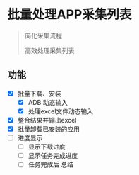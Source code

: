 



# 批量处理APP采集列表

> 简化采集流程
>
> 高效处理采集列表


## 功能

- [X] 批量下载、安装
  - [X] ADB 动态输入
  - [X] 处理excel文件动态输入
- [X] 整合结果并输出excel
- [X] 批量卸载已安装的应用
- [ ] 进度显示
  - [ ] 显示下载进度
  - [ ] 显示任务完成进度
  - [ ] 任务完成后 总结
